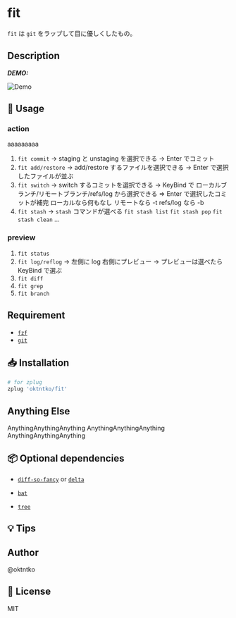 # fit

`fit` は `git` をラップして目に優しくしたもの。

## Description

**_DEMO:_**

![Demo](https://image-url.gif)

## 📝 Usage

### action
aaaaaaaaa
1. `fit commit`
   -> staging と unstaging を選択できる
   -> Enter でコミット
2. `fit add/restore`
   -> add/restore するファイルを選択できる
   -> Enter で選択したファイルが並ぶ
3. `fit switch`
   -> switch するコミットを選択できる
   -> KeyBind で ローカルブランチ/リモートブランチ/refs/log から選択できる
   => Enter で選択したコミットが補完
   ローカルなら何もなし
   リモートなら -t
   refs/log なら -b
4. `fit stash`
   -> `stash` コマンドが選べる
   `fit stash list` `fit stash pop` `fit stash clean` ...

### preview

1. `fit status`
2. `fit log/reflog`
   -> 左側に log 右側にプレビュー
   -> プレビューは選べたら KeyBind で選ぶ
3. `fit diff`
4. `fit grep`
5. `fit branch`

## Requirement

- [`fzf`](https://github.com/junegunn/fzf)
- [`git`](https://git-scm.com/)

## 📥 Installation

```zsh
# for zplug
zplug 'oktntko/fit'
```

## Anything Else

AnythingAnythingAnything
AnythingAnythingAnything
AnythingAnythingAnything

## 📦 Optional dependencies

- [`diff-so-fancy`](https://github.com/so-fancy/diff-so-fancy) or [`delta`](https://github.com/dandavison/delta)

- [`bat`](https://github.com/sharkdp/bat.git)

- [`tree`](https://github.com/nodakai/tree-command)

## 💡 Tips

## Author

@oktntko

## 📃 License

MIT
